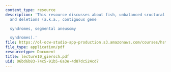 ```yaml
---
content_type: resource
description: 'This resource discusses about fish, unbalanced sructural abnormalities
  and deletions (a.k.a., contiguous gene

  syndromes, segmental aneusomy

  syndromes).'
file: https://ol-ocw-studio-app-production.s3.amazonaws.com/courses/hst-161-molecular-biology-and-genetics-in-modern-medicine-fall-2007/06bd6b8374c591b56a3e4d87dc524cd7_lecture10_giersch.pdf
file_type: application/pdf
resourcetype: Document
title: lecture10_giersch.pdf
uid: 06bd6b83-74c5-91b5-6a3e-4d87dc524cd7
---
```

